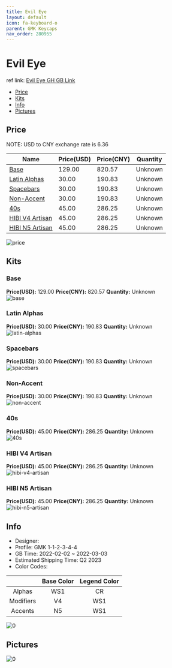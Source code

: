 ```yaml
---
title: Evil Eye 
layout: default
icon: fa-keyboard-o
parent: GMK Keycaps
nav_order: 280955
---
```


# Evil Eye 

ref link: [Evil Eye GH GB Link](https://geekhack.org/index.php?topic=116164.0)

* [Price](#price)
* [Kits](#kits)
* [Info](#info)
* [Pictures](#pictures)

## Price

NOTE: USD to CNY exchange rate is 6.36

| Name          | Price(USD)   |  Price(CNY) | Quantity |
| ------------- | ------------ |  ---------- | -------- |
|[Base](#base)|129.00|820.57|Unknown|
|[Latin Alphas](#latin-alphas)|30.00|190.83|Unknown|
|[Spacebars](#spacebars)|30.00|190.83|Unknown|
|[Non-Accent](#non-accent)|30.00|190.83|Unknown|
|[40s](#40s)|45.00|286.25|Unknown|
|[HIBI V4 Artisan](#hibi-v4-artisan)|45.00|286.25|Unknown|
|[HIBI N5 Artisan](#hibi-n5-artisan)|45.00|286.25|Unknown|

<img src="{{ 'assets/images/gmk-keycaps/Evil-Eye/price.png' | relative_url }}" alt="price" class="image featured">

## Kits
### Base  
**Price(USD):** 129.00	**Price(CNY):** 820.57	**Quantity:** Unknown  
<img src="{{ 'assets/images/gmk-keycaps/Evil-Eye/kits_pics/base.png' | relative_url }}" alt="base" class="image featured">

### Latin Alphas  
**Price(USD):** 30.00	**Price(CNY):** 190.83	**Quantity:** Unknown  
<img src="{{ 'assets/images/gmk-keycaps/Evil-Eye/kits_pics/latin-alphas.png' | relative_url }}" alt="latin-alphas" class="image featured">

### Spacebars  
**Price(USD):** 30.00	**Price(CNY):** 190.83	**Quantity:** Unknown  
<img src="{{ 'assets/images/gmk-keycaps/Evil-Eye/kits_pics/spacebars.png' | relative_url }}" alt="spacebars" class="image featured">

### Non-Accent  
**Price(USD):** 30.00	**Price(CNY):** 190.83	**Quantity:** Unknown  
<img src="{{ 'assets/images/gmk-keycaps/Evil-Eye/kits_pics/non-accent.png' | relative_url }}" alt="non-accent" class="image featured">

### 40s  
**Price(USD):** 45.00	**Price(CNY):** 286.25	**Quantity:** Unknown  
<img src="{{ 'assets/images/gmk-keycaps/Evil-Eye/kits_pics/40s.png' | relative_url }}" alt="40s" class="image featured">

### HIBI V4 Artisan  
**Price(USD):** 45.00	**Price(CNY):** 286.25	**Quantity:** Unknown  
<img src="{{ 'assets/images/gmk-keycaps/Evil-Eye/kits_pics/hibi-v4-artisan.png' | relative_url }}" alt="hibi-v4-artisan" class="image featured">

### HIBI N5 Artisan  
**Price(USD):** 45.00	**Price(CNY):** 286.25	**Quantity:** Unknown  
<img src="{{ 'assets/images/gmk-keycaps/Evil-Eye/kits_pics/hibi-n5-artisan.png' | relative_url }}" alt="hibi-n5-artisan" class="image featured">

## Info
* Designer:   
* Profile: GMK 1-1-2-3-4-4  
* GB Time: 2022-02-02 ~ 2022-03-03  
* Estimated Shipping Time: Q2 2023  
* Color Codes:  

| |Base Color     | Legend Color
| :-------------: | :-------------: | :------------:
|Alphas|WS1|CR
|Modifiers|V4|WS1
|Accents|N5|WS1

<img src="{{ 'assets/images/gmk-keycaps/Evil-Eye/0.png' | relative_url }}" alt="0" class="image featured">

## Pictures  
<img src="{{ 'assets/images/gmk-keycaps/Evil-Eye/rendering_pics/0.jpg' | relative_url }}" alt="0" class="image featured">
